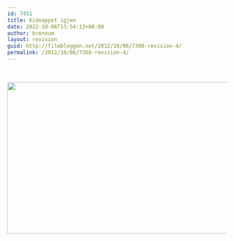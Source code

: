 ```yaml
---
id: 7451
title: Kidnappet igjen
date: 2012-10-06T13:54:13+00:00
author: brennum
layout: revision
guid: http://filmbloggen.net/2012/10/06/7368-revision-4/
permalink: /2012/10/06/7368-revision-4/
---
```

&nbsp;

<a href="http://filmbloggen.net/?attachment_id=7447" rel="attachment wp-att-7447"><img class="alignnone size-large wp-image-7447" src="http://filmbloggen.net/wp-content/uploads//2012/10/Taken-2-bilde-4-620x348.jpg" alt="" width="620" height="348" /></a>